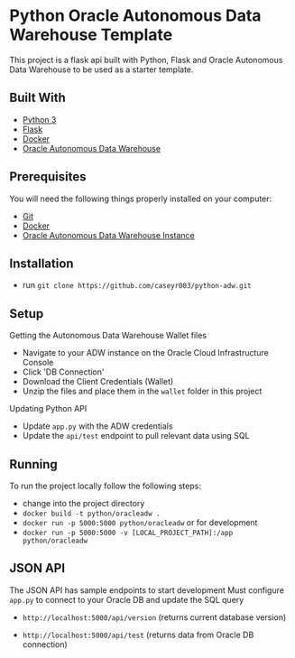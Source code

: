 # Python Oracle Autonomous Data Warehouse Template

This project is a flask api built with Python, Flask and Oracle Autonomous Data Warehouse to be used as a starter template.

## Built With

* [Python 3](https://www.python.org/)
* [Flask](http://flask.pocoo.org/)
* [Docker](https://www.docker.com/)
* [Oracle Autonomous Data Warehouse](https://cloud.oracle.com/en_US/datawarehouse)

## Prerequisites

You will need the following things properly installed on your computer:

* [Git](http://git-scm.com/)
* [Docker](https://www.docker.com/)
* [Oracle Autonomous Data Warehouse Instance](https://cloud.oracle.com/en_US/datawarehouse)

## Installation

* run `git clone https://github.com/caseyr003/python-adw.git`

## Setup

Getting the Autonomous Data Warehouse Wallet files
* Navigate to your ADW instance on the Oracle Cloud Infrastructure Console
* Click 'DB Connection'
* Download the Client Credentials (Wallet)
* Unzip the files and place them in the `wallet` folder in this project

Updating Python API
* Update `app.py` with the ADW credentials
* Update the `api/test` endpoint to pull relevant data using SQL

## Running

To run the project locally follow the following steps:

* change into the project directory
* `docker build -t python/oracleadw .`
* `docker run -p 5000:5000 python/oracleadw`
or for development
* `docker run -p 5000:5000 -v [LOCAL_PROJECT_PATH]:/app python/oracleadw`

## JSON API

The JSON API has sample endpoints to start development
Must configure `app.py` to connect to your Oracle DB and update the SQL query

* `http://localhost:5000/api/version`
(returns current database version)

* `http://localhost:5000/api/test`
(returns data from Oracle DB connection)
